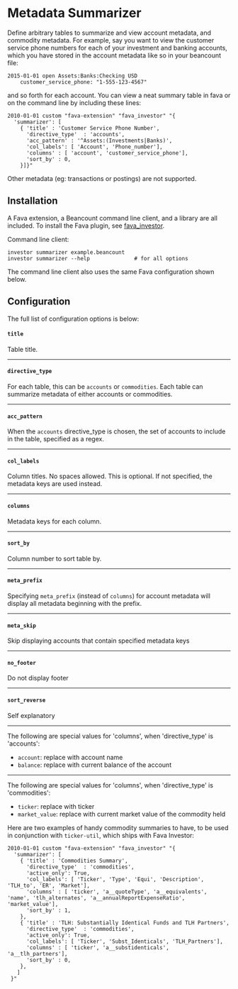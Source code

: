 # Metadata Summarizer

Define arbitrary tables to summarize and view account metadata, and commodity metadata.
For example, say you want to view the customer service phone numbers for each of your
investment and banking accounts, which you have stored in the account metadata like so
in your beancount file:

  ```
  2015-01-01 open Assets:Banks:Checking USD
      customer_service_phone: "1-555-123-4567"
  ```

and so forth for each account. You can view a neat summary table in fava or on the
command line by including these lines:

  ```
  2010-01-01 custom "fava-extension" "fava_investor" "{
    'summarizer': [
      { 'title' : 'Customer Service Phone Number',
        'directive_type'  : 'accounts',
        'acc_pattern' : '^Assets:(Investments|Banks)',
        'col_labels': [ 'Account', 'Phone_number'],
        'columns' : [ 'account', 'customer_service_phone'],
        'sort_by' : 0,
      }]}"
  ```
  
Other metadata (eg: transactions or postings) are not supported.

## Installation
A Fava extension, a Beancount command line client, and a library are all included.
To install the Fava plugin, see [fava_investor](https://github.com/redstreet/fava_investor).

Command line client:
```
investor summarizer example.beancount
investor summarizer --help              # for all options
```

The command line client also uses the same Fava configuration shown below.

## Configuration
The full list of configuration options is below:

#### `title`

Table title.

---
#### `directive_type`

For each table, this can be `accounts` or `commodities`. Each table can summarize
metadata of either accounts or commodities.

---
#### `acc_pattern`

When the `accounts` directive_type is chosen, the set of accounts to include in the
table, specified as a regex.

---
#### `col_labels`

Column titles. No spaces allowed. This is optional. If not specified, the metadata keys
are used instead.

---
#### `columns`

Metadata keys for each column.


---
#### `sort_by`

Column number to sort table by.

---
#### `meta_prefix`

Specifying `meta_prefix` (instead of `columns`) for account metadata will display all
metadata beginning with the prefix.

---
#### `meta_skip`

Skip displaying accounts that contain specified metadata keys

---
#### `no_footer`

Do not display footer

---
#### `sort_reverse`

Self explanatory

---
The following are special values for 'columns', when 'directive_type' is 'accounts':
- `account`: replace with account name
- `balance`: replace with current balance of the account

---
The following are special values for 'columns', when 'directive_type' is 'commodities':
- `ticker`:       replace with ticker
- `market_value`: replace with current market value of the commodity held

Here are two examples of handy commodity summaries to have, to be used in conjunction
with `ticker-util`, which ships with Fava Investor:

```
2010-01-01 custom "fava-extension" "fava_investor" "{
  'summarizer': [
    { 'title' : 'Commodities Summary',
      'directive_type'  : 'commodities',
      'active_only': True,
      'col_labels': [ 'Ticker', 'Type', 'Equi', 'Description', 'TLH_to', 'ER', 'Market'],
      'columns' : [ 'ticker', 'a__quoteType', 'a__equivalents', 'name', 'tlh_alternates', 'a__annualReportExpenseRatio', 'market_value'],
      'sort_by' : 1,
    },
    { 'title' : 'TLH: Substantially Identical Funds and TLH Partners',
      'directive_type'  : 'commodities',
      'active_only': True,
      'col_labels': [ 'Ticker', 'Subst_Identicals', 'TLH_Partners'],
      'columns' : [ 'ticker', 'a__substidenticals', 'a__tlh_partners'],
      'sort_by' : 0,
    },
   ]
 }"
```
